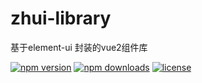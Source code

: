 # zhui-library

基于element-ui 封装的vue2组件库


[![npm version](https://img.shields.io/npm/v/@rowan287630/zhui.svg)](https://www.npmjs.com/package/@rowan287630/zhui)
[![npm downloads](https://img.shields.io/npm/dm/@rowan287630/zhui.svg)](https://www.npmjs.com/package/@rowan287630/zhui)
[![license](https://img.shields.io/npm/l/@rowan287630/zhui.svg)](https://github.com/rowan766/zhui-library/blob/main/LICENSE)
